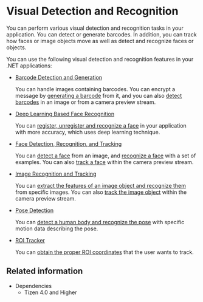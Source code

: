 # Visual Detection and Recognition


You can perform various visual detection and recognition tasks in your application. You can detect or generate barcodes. In addition, you can track how faces or image objects move as well as detect and recognize faces or objects.

You can use the following visual detection and recognition features in your .NET applications:

-   [Barcode Detection and Generation](image-barcode.md)

    You can handle images containing barcodes. You can encrypt a message by [generating a barcode](/application/dotnet/api/TizenFX/latest/api/Tizen.Multimedia.Vision.BarcodeGenerator.html) from it,
    and you can also [detect barcodes](/application/dotnet/api/TizenFX/latest/api/Tizen.Multimedia.Vision.BarcodeDetector.html) in an image or from a camera preview stream.

-   [Deep Learning Based Face Recognition](face-recognition.md)

    You can [register, unregister and recognize a face](/application/dotnet/api/TizenFX/latest/api/Tizen.Multimedia.Vision.DeepLearningFaceRecognizer.html) in your application with more accuracy, which uses deep learning technique.

-   [Face Detection, Recognition, and Tracking](face-detection.md)

    You can [detect a face](/application/dotnet/api/TizenFX/latest/api/Tizen.Multimedia.Vision.FaceDetector.html) from an image,
    and [recognize a face](/application/dotnet/api/TizenFX/latest/api/Tizen.Multimedia.Vision.FaceRecognizer.html) with a set of examples.
    You can also [track a face](/application/dotnet/api/TizenFX/latest/api/Tizen.Multimedia.Vision.FaceTracker.html) within the camera preview stream.

-   [Image Recognition and Tracking](image-recognition.md)

    You can [extract the features of an image object and recognize them](/application/dotnet/api/TizenFX/latest/api/Tizen.Multimedia.Vision.ImageRecognizer.html) from specific images.
    You can also [track the image object](/application/dotnet/api/TizenFX/latest/api/Tizen.Multimedia.Vision.ImageTracker.html) within the camera preview stream.

-   [Pose Detection](pose-detection.md)

    You can [detect a human body and recognize the pose](/application/dotnet/api/TizenFX/latest/api/Tizen.Multimedia.Vision.PoseLandmarkDetector.html) with specific motion data describing the pose.

-   [ROI Tracker](roi-tracker.md)

    You can [obtain the proper ROI coordinates](/application/dotnet/api/TizenFX/latest/api/Tizen.Multimedia.Vision.RoiTracker.html) that the user wants to track.

## Related information
* Dependencies
  -   Tizen 4.0 and Higher
